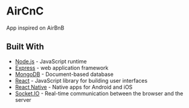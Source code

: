 # AirCnC

App inspired on AirBnB

## Built With

* [Node.js](https://nodejs.org/) - JavaScript runtime
* [Express](https://expressjs.com/) - web application framework
* [MongoDB](https://www.mongodb.com/) - Document-based database
* [React](https://reactjs.org/) - JavaScript library for building user interfaces
* [React Native](https://facebook.github.io/react-native/) - Native apps for Android and iOS
* [Socket.IO](https://socket.io/) - Real-time communication between the browser and the server
